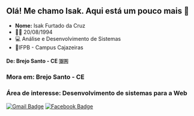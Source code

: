 ## Olá! Me chamo Isak. Aqui está um pouco mais :memo:

* **Nome:** Isak Furtado da Cruz 
* :baby::date: 20/08/1994 
* :computer: Análise e Desenvolvimento de Sistemas
* :school_satchel:IFPB - Campus Cajazeiras

#### De: Brejo Santo - CE :brazil:
### Mora em: Brejo Santo - CE

### Área de interesse: Desenvolvimento de sistemas para a Web 

[![Gmail Badge](https://img.shields.io/badge/Gmail-D14836?style=for-the-badge&logo=gmail&logoColor=white)](mailto:isakcruzcs@gmail.com)  [![Facebook Badge](https://img.shields.io/badge/Facebook-1877F2?style=for-the-badge&logo=facebook&logoColor=white)](https://www.facebook.com/isakcss/?viewas=100000686899395&show_switched_toast=0&show_switched_tooltip=0&show_podcast_settings=0)

  
